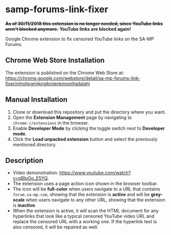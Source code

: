 # samp-forums-link-fixer
~~**As of 30/11/2018 this extension is no longer needed, since YouTube links aren't blocked anymore.**~~
**YouTube links are blocked again!**

Google Chrome extension to fix censored YouTube links on the SA-MP Forums.

## Chrome Web Store Installation
The extension is published on the Chrome Web Store at: https://chrome.google.com/webstore/detail/sa-mp-forums-link-fixer/mholjpgmjkogjknijenkmomljgdalahj

## Manual Installation
1. Clone or download this repository and put the directory where you want.
2. Open the **Extension Management** page by navigating to `chrome://extensions` in the browser.
3. Enable **Developer Mode** by clicking the toggle switch next to **Developer mode**.
4. Click the **Load unpacked extension** button and select the previously mentioned directory.

## Description
- Video demonstration: https://www.youtube.com/watch?v=qBIpGo_E5YQ.
- The extension uses a page action icon shown in the browser toolbar.
- The icon will be **full-color** when users navigate to a URL that contains `forum.sa-mp.com`, showing that the extension is **active** and will be **grey-scale** when users navigate to any other URL, showing that the extension is **inactive**.
- When the extension is active, it will scan the HTML document for any hyperlinks that look like a typical censored YouTube video URL and replace the censored URL with a working one. If the hyperlink text is also censored, it will be repaired as well.
